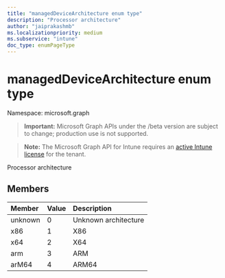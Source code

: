 ```yaml
---
title: "managedDeviceArchitecture enum type"
description: "Processor architecture"
author: "jaiprakashmb"
ms.localizationpriority: medium
ms.subservice: "intune"
doc_type: enumPageType
---
```


# managedDeviceArchitecture enum type

Namespace: microsoft.graph
> **Important:** Microsoft Graph APIs under the /beta version are subject to change; production use is not supported.

> **Note:** The Microsoft Graph API for Intune requires an [active Intune license](https://go.microsoft.com/fwlink/?linkid=839381) for the tenant.


Processor architecture

## Members
|Member|Value|Description|
|:---|:---|:---|
|unknown|0|Unknown architecture|
|x86|1|X86|
|x64|2|X64|
|arm|3|ARM|
|arM64|4|ARM64|
